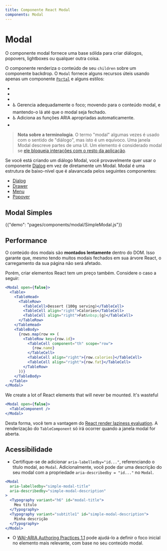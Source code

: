 ```yaml
---
title: Componente React Modal
components: Modal
---
```


# Modal

<p class="description">O componente modal fornece uma base sólida para criar diálogos, popovers, lightboxes ou qualquer outra coisa.</p>

O componente renderiza o conteúdo de seu `children` sobre um componente backdrop. O `Modal` fornece alguns recursos úteis usando apenas um componente [`Portal`](/utils/portal/) e alguns estilos:

- 
- 
- 
- ♿️ Gerencia adequadamente o foco; movendo para o conteúdo modal, e mantendo-o lá até que o modal seja fechado.
- ♿️ Adiciona as funções ARIA apropriadas automaticamente.
- 

> **Nota sobre a terminologia**. O termo "modal" algumas vezes é usado com o sentido de "diálogo", mas isto é um equívoco. Uma janela Modal descreve partes de uma UI. Um elemento é considerado modal se [ele bloqueia interações com o resto da aplicação](https://en.wikipedia.org/wiki/Modal_window).

Se você está criando um diálogo Modal, você provavelmente quer usar o componente [Dialog](/components/dialogs/) em vez de diretamente um Modal. Modal é uma estrutura de baixo-nível que é alavancada pelos seguintes componentes:

- [Dialog](/components/dialogs/)
- [Drawer](/components/drawers/)
- [Menu](/components/menus/)
- [Popover](/components/popover/)

## Modal Simples

{{"demo": "pages/components/modal/SimpleModal.js"}}

## Performance

O conteúdo dos modais são **montados lentamente** dentro do DOM. Isso garante que, mesmo tendo muitos modais fechados em sua árvore React, o carregamento da sua página não será afetado.

Porém, criar elementos React tem um preço também. Considere o caso a seguir:

```jsx
<Modal open={false}>
  <Table>
    <TableHead>
      <TableRow>
        <TableCell>Dessert (100g serving)</TableCell>
        <TableCell align="right">Calories</TableCell>
        <TableCell align="right">Fat&nbsp;(g)</TableCell>
      </TableRow>
    </TableHead>
    <TableBody>
      {rows.map(row => (
        <TableRow key={row.id}>
          <TableCell component="th" scope="row">
            {row.name}
          </TableCell>
          <TableCell align="right">{row.calories}</TableCell>
          <TableCell align="right">{row.fat}</TableCell>
        </TableRow>
      ))}
    </TableBody>
  </Table>
</Modal>
```

We create a lot of React elements that will never be mounted. It's wasteful 

```jsx
<Modal open={false}>
  <TableComponent />
</Modal>
```

Desta forma, você tem a vantagem do [React render laziness evaluation](https://overreacted.io/react-as-a-ui-runtime/#lazy-evaluation). A renderização do `TableComponent` só irá ocorrer quando a janela modal for aberta.

## Acessibilidade

- Certifique-se de adicionar `aria-labelledby="id..."`, referenciando o título modal, ao `Modal`. Adicionalmente, você pode dar uma descrição do seu modal com a propriedade `aria-describedby = "id..."` no `Modal`.

```jsx
<Modal
  aria-labelledby="simple-modal-title"
  aria-describedby="simple-modal-description"
>
  <Typography variant="h6" id="modal-title">
    Meu título
  </Typography>
  <Typography variant="subtitle1" id="simple-modal-description">
    Minha descrição
  </Typography>
</Modal>
```

- O [WAI-ARIA Authoring Practices 1.1](https://www.w3.org/TR/wai-aria-practices/examples/dialog-modal/dialog.html) pode ajudá-lo a definir o foco inicial no elemento mais relevante, com base no seu conteúdo modal.